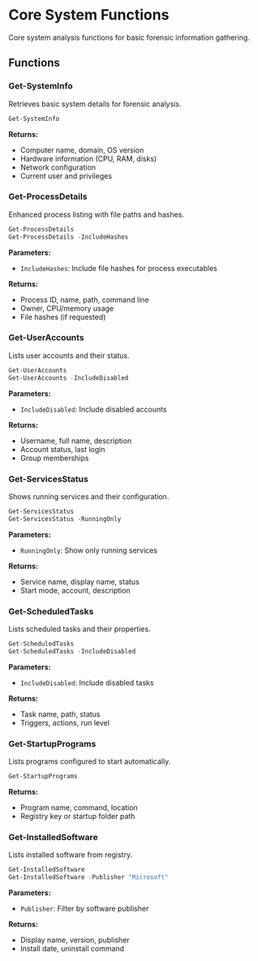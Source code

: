 # Core System Functions

Core system analysis functions for basic forensic information gathering.

## Functions

### Get-SystemInfo

Retrieves basic system details for forensic analysis.

```powershell
Get-SystemInfo
```

**Returns:**

- Computer name, domain, OS version
- Hardware information (CPU, RAM, disks)
- Network configuration
- Current user and privileges

### Get-ProcessDetails

Enhanced process listing with file paths and hashes.

```powershell
Get-ProcessDetails
Get-ProcessDetails -IncludeHashes
```

**Parameters:**

- `IncludeHashes`: Include file hashes for process executables

**Returns:**

- Process ID, name, path, command line
- Owner, CPU/memory usage
- File hashes (if requested)

### Get-UserAccounts

Lists user accounts and their status.

```powershell
Get-UserAccounts
Get-UserAccounts -IncludeDisabled
```

**Parameters:**

- `IncludeDisabled`: Include disabled accounts

**Returns:**

- Username, full name, description
- Account status, last login
- Group memberships

### Get-ServicesStatus

Shows running services and their configuration.

```powershell
Get-ServicesStatus
Get-ServicesStatus -RunningOnly
```

**Parameters:**

- `RunningOnly`: Show only running services

**Returns:**

- Service name, display name, status
- Start mode, account, description

### Get-ScheduledTasks

Lists scheduled tasks and their properties.

```powershell
Get-ScheduledTasks
Get-ScheduledTasks -IncludeDisabled
```

**Parameters:**

- `IncludeDisabled`: Include disabled tasks

**Returns:**

- Task name, path, status
- Triggers, actions, run level

### Get-StartupPrograms

Lists programs configured to start automatically.

```powershell
Get-StartupPrograms
```

**Returns:**

- Program name, command, location
- Registry key or startup folder path

### Get-InstalledSoftware

Lists installed software from registry.

```powershell
Get-InstalledSoftware
Get-InstalledSoftware -Publisher "Microsoft"
```

**Parameters:**

- `Publisher`: Filter by software publisher

**Returns:**

- Display name, version, publisher
- Install date, uninstall command